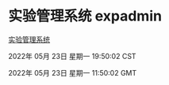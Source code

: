 # 实验管理系统 expadmin
[实验管理系统](http://59.174.24.182:56808/expadmin-782313d2-e1b1-4ea7-932e-3a55e6a1a4d0/)

2022年 05月 23日 星期一 19:50:02 CST

2022年 05月 23日 星期一 11:50:02 GMT
